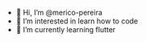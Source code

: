 - 👋 Hi, I’m @merico-pereira
- 👀 I’m interested in learn how to code
- 🌱 I’m currently learning flutter

<!---
merico-pereira/merico-pereira is a ✨ special ✨ repository because its `README.md` (this file) appears on your GitHub profile.
You can click the Preview link to take a look at your changes.
--->
